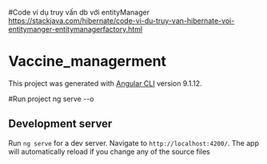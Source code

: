 



#Code ví dụ truy vấn db với entityManager 
https://stackjava.com/hibernate/code-vi-du-truy-van-hibernate-voi-entitymanger-entitymanagerfactory.html


# Vaccine_managerment

This project was generated with [Angular CLI](https://github.com/angular/angular-cli) version 9.1.12.

#Run project 
ng serve --o

## Development server

Run `ng serve` for a dev server. Navigate to `http://localhost:4200/`. The app will automatically reload if you change any of the source files
